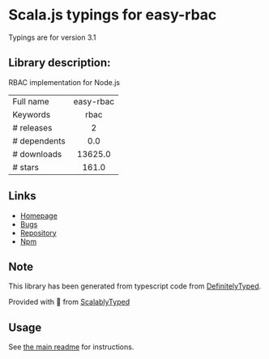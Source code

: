 
# Scala.js typings for easy-rbac

Typings are for version 3.1

## Library description:
RBAC implementation for Node.js

|                    |                 |
| ------------------ | :-------------: |
| Full name          | easy-rbac |
| Keywords           | rbac |
| # releases         | 2 |
| # dependents       | 0.0 |
| # downloads        | 13625.0 |
| # stars            | 161.0 |

## Links
- [Homepage](https://github.com/DeadAlready/easy-rbac#readme)
- [Bugs](https://github.com/DeadAlready/easy-rbac/issues)
- [Repository](https://github.com/DeadAlready/easy-rbac)
- [Npm](https://www.npmjs.com/package/easy-rbac)
    


## Note
This library has been generated from typescript code from [DefinitelyTyped](https://definitelytyped.org).

Provided with :purple_heart: from [ScalablyTyped](https://github.com/oyvindberg/ScalablyTyped)

## Usage
See [the main readme](../../readme.md) for instructions.


